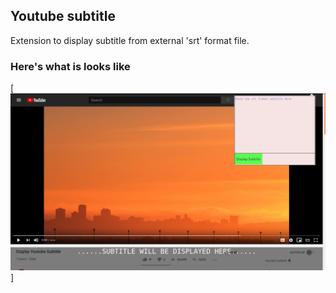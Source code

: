 ## Youtube subtitle 
Extension to display subtitle from external 'srt' format file.

### Here's what is looks like

[![DEMO](./demo.png)]
